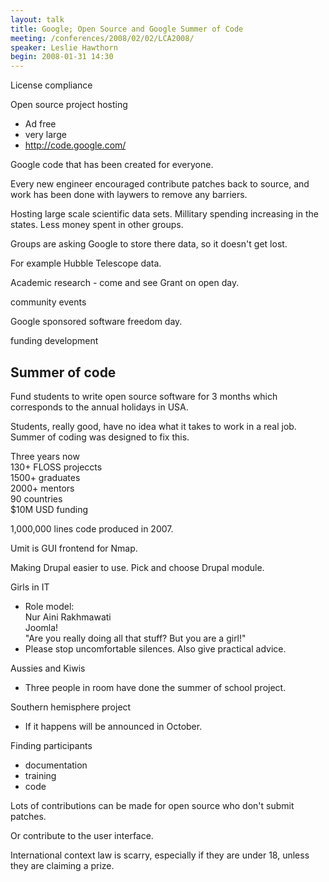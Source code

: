 ```yaml
---
layout: talk
title: Google; Open Source and Google Summer of Code
meeting: /conferences/2008/02/02/LCA2008/
speaker: Leslie Hawthorn
begin: 2008-01-31 14:30
---
```

License compliance

Open source project hosting

* Ad free
* very large
* <http://code.google.com/>

Google code that has been created for everyone.

Every new engineer encouraged contribute patches back to source,
and work has been done with laywers to remove any barriers.

Hosting large scale scientific data sets. Millitary spending
increasing in the states. Less money spent in other groups.

Groups are asking Google to store there data, so it doesn't get
lost.

For example Hubble Telescope data.

Academic research - come and see Grant on open day.

community events

Google sponsored software freedom day.

funding development

## Summer of code

Fund students to write open source software for 3 months which corresponds
to the annual holidays in USA.

Students, really good, have no idea what it takes to work in a real
job. Summer of coding was designed to fix this.

Three years now  
130+ FLOSS projeccts  
1500+ graduates  
2000+ mentors  
90 countries  
$10M USD funding

1,000,000 lines code produced in 2007.

Umit is GUI frontend for Nmap.

Making Drupal easier to use. Pick and choose Drupal module.


Girls in IT

* Role model:  
Nur Aini Rakhmawati  
Joomla!  
"Are you really doing all that stuff? But you are a girl!"
* Please stop uncomfortable silences. Also give practical advice.

Aussies and Kiwis

* Three people in room have done the summer of school project.

Southern hemisphere project

* If it happens will be announced in October.

Finding participants

* documentation
* training
* code

Lots of contributions can be made for open source who don't
submit patches.

Or contribute to the user interface.

International context law is scarry, especially if they are under
18, unless they are claiming a prize.
